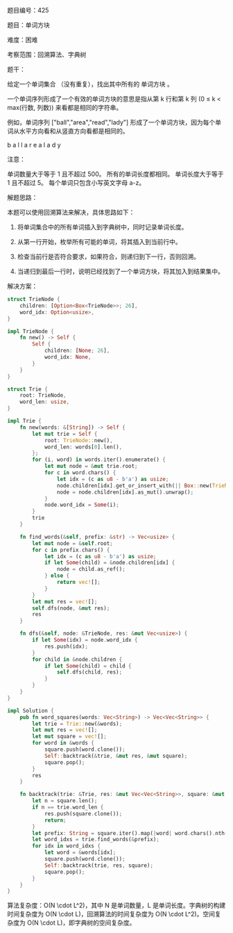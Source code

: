 题目编号：425

题目：单词方块

难度：困难

考察范围：回溯算法、字典树

题干：

给定一个单词集合 （没有重复），找出其中所有的 单词方块 。

一个单词序列形成了一个有效的单词方块的意思是指从第 k 行和第 k 列 (0 ≤ k < max(行数, 列数)) 来看都是相同的字符串。

例如，单词序列 ["ball","area","read","lady"] 形成了一个单词方块，因为每个单词从水平方向看和从竖直方向看都是相同的。

b a l l
a r e a
l a d y

注意：

单词数量大于等于 1 且不超过 500。
所有的单词长度都相同。
单词长度大于等于 1 且不超过 5。
每个单词只包含小写英文字母 a-z。
 

解题思路：

本题可以使用回溯算法来解决，具体思路如下：

1. 将单词集合中的所有单词插入到字典树中，同时记录单词长度。

2. 从第一行开始，枚举所有可能的单词，将其插入到当前行中。

3. 检查当前行是否符合要求，如果符合，则递归到下一行，否则回溯。

4. 当递归到最后一行时，说明已经找到了一个单词方块，将其加入到结果集中。

解决方案：

```rust
struct TrieNode {
    children: [Option<Box<TrieNode>>; 26],
    word_idx: Option<usize>,
}

impl TrieNode {
    fn new() -> Self {
        Self {
            children: [None; 26],
            word_idx: None,
        }
    }
}

struct Trie {
    root: TrieNode,
    word_len: usize,
}

impl Trie {
    fn new(words: &[String]) -> Self {
        let mut trie = Self {
            root: TrieNode::new(),
            word_len: words[0].len(),
        };
        for (i, word) in words.iter().enumerate() {
            let mut node = &mut trie.root;
            for c in word.chars() {
                let idx = (c as u8 - b'a') as usize;
                node.children[idx].get_or_insert_with(|| Box::new(TrieNode::new()));
                node = node.children[idx].as_mut().unwrap();
            }
            node.word_idx = Some(i);
        }
        trie
    }

    fn find_words(&self, prefix: &str) -> Vec<usize> {
        let mut node = &self.root;
        for c in prefix.chars() {
            let idx = (c as u8 - b'a') as usize;
            if let Some(child) = &node.children[idx] {
                node = child.as_ref();
            } else {
                return vec![];
            }
        }
        let mut res = vec![];
        self.dfs(node, &mut res);
        res
    }

    fn dfs(&self, node: &TrieNode, res: &mut Vec<usize>) {
        if let Some(idx) = node.word_idx {
            res.push(idx);
        }
        for child in &node.children {
            if let Some(child) = child {
                self.dfs(child, res);
            }
        }
    }
}

impl Solution {
    pub fn word_squares(words: Vec<String>) -> Vec<Vec<String>> {
        let trie = Trie::new(&words);
        let mut res = vec![];
        let mut square = vec![];
        for word in &words {
            square.push(word.clone());
            Self::backtrack(&trie, &mut res, &mut square);
            square.pop();
        }
        res
    }

    fn backtrack(trie: &Trie, res: &mut Vec<Vec<String>>, square: &mut Vec<String>) {
        let n = square.len();
        if n == trie.word_len {
            res.push(square.clone());
            return;
        }
        let prefix: String = square.iter().map(|word| word.chars().nth(n).unwrap()).collect();
        let word_idxs = trie.find_words(&prefix);
        for idx in word_idxs {
            let word = &words[idx];
            square.push(word.clone());
            Self::backtrack(trie, res, square);
            square.pop();
        }
    }
}
```

算法复杂度：O(N \cdot L^2)，其中 N 是单词数量，L 是单词长度。字典树的构建时间复杂度为 O(N \cdot L)，回溯算法的时间复杂度为 O(N \cdot L^2)。空间复杂度为 O(N \cdot L)，即字典树的空间复杂度。